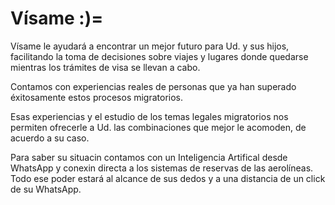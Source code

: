 # Vísame :)=
Vísame le ayudará a encontrar un mejor futuro para Ud. y sus hijos, facilitando la toma de decisiones sobre viajes y lugares donde quedarse mientras los trámites de visa se llevan a cabo.

Contamos con experiencias reales de personas que ya han superado éxitosamente estos procesos migratorios.


Esas experiencias y el estudio de los temas legales migratorios nos permiten ofrecerle a Ud. las combinaciones que mejor le acomoden, de acuerdo a su caso.

Para saber su situacin contamos con un Inteligencia Artifical desde WhatsApp y conexin directa a los sistemas de reservas de las aerolíneas. Todo ese poder estará al alcance de sus dedos y a una distancia de un click de su WhatsApp.






